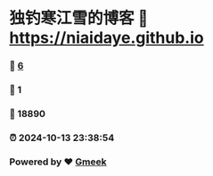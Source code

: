 # 独钓寒江雪的博客 :link: https://niaidaye.github.io 
### :page_facing_up: [6](https://niaidaye.github.io/tag.html) 
### :speech_balloon: 1 
### :hibiscus: 18890 
### :alarm_clock: 2024-10-13 23:38:54 
### Powered by :heart: [Gmeek](https://github.com/Meekdai/Gmeek)
